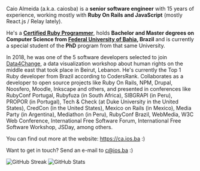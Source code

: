 Caio Almeida (a.k.a. caiosba) is a **senior software engineer** with 15 years of experience, working mostly with **Ruby On Rails and JavaScript** (mostly React.js / Relay lately).

He's a **[Certified Ruby Programmer](https://www.credential.net/fhs4mrsf)**, holds **Bachelor and Master degrees on Computer Science from [Federal University of Bahia](https://www.ufba.br), Brazil** and is currently a special student of the **PhD** program from that same University.

In 2018, he was one of the 5 software developers selected to join [Data4Change](https://www.data4chan.ge/), a data visualization workshop about human rights on the middle east that took place in Beirut, Lebanon. He's currently the Top 1 Ruby developer from Brazil according to CodersRank. Collaborates as a developer to open source projects like Ruby On Rails, NPM, Drupal, Noosfero, Moodle, Inkscape and others, and presented in conferences like RubyConf Portugal, Rubyfuza (in South Africa), SIBGRAPI (in Peru), PROPOR (in Portugal), Tech & Check (at Duke University in the United States), CredCon (in the United States), Mexico on Rails (in Mexico), Media Party (in Argentina), Mediathon (in Peru), RubyConf Brazil, WebMedia, W3C Web Conference, International Free Software Forum, International Free Software Workshop, JSDay, among others.

You can find out more at the website: https://ca.ios.ba :)

Want to get in touch? Send an e-mail to c@ios.ba :)

![GitHub Streak](https://streak-stats.demolab.com?user=caiosba&v=1) ![GitHub Stats](https://github-readme-stats.vercel.app/api?username=caiosba&show_icons=true&v=1)
